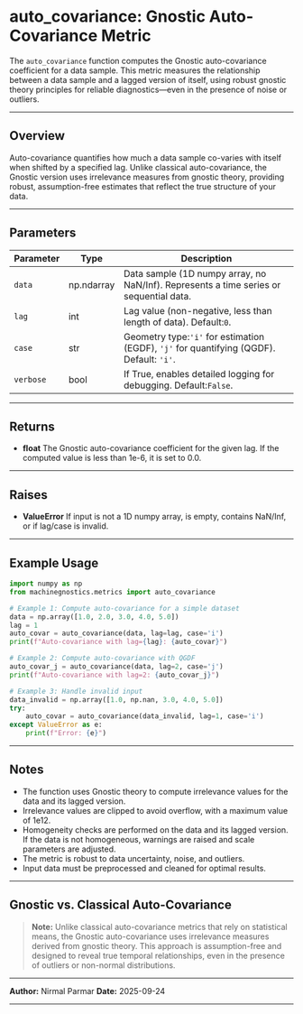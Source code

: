 # auto_covariance: Gnostic Auto-Covariance Metric

The `auto_covariance` function computes the Gnostic auto-covariance coefficient for a data sample. This metric measures the relationship between a data sample and a lagged version of itself, using robust gnostic theory principles for reliable diagnostics—even in the presence of noise or outliers.

---

## Overview

Auto-covariance quantifies how much a data sample co-varies with itself when shifted by a specified lag.
Unlike classical auto-covariance, the Gnostic version uses irrelevance measures from gnostic theory, providing robust, assumption-free estimates that reflect the true structure of your data.

---

## Parameters

| Parameter   | Type       | Description                                                                                    |
| ----------- | ---------- | ---------------------------------------------------------------------------------------------- |
| `data`    | np.ndarray | Data sample (1D numpy array, no NaN/Inf). Represents a time series or sequential data.         |
| `lag`     | int        | Lag value (non-negative, less than length of data). Default:`0`.                             |
| `case`    | str        | Geometry type:`'i'` for estimation (EGDF), `'j'` for quantifying (QGDF). Default: `'i'`. |
| `verbose` | bool       | If True, enables detailed logging for debugging. Default:`False`.                            |

---

## Returns

- **float**
  The Gnostic auto-covariance coefficient for the given lag. If the computed value is less than 1e-6, it is set to 0.0.

---

## Raises

- **ValueError**
  If input is not a 1D numpy array, is empty, contains NaN/Inf, or if lag/case is invalid.

---

## Example Usage

```python
import numpy as np
from machinegnostics.metrics import auto_covariance

# Example 1: Compute auto-covariance for a simple dataset
data = np.array([1.0, 2.0, 3.0, 4.0, 5.0])
lag = 1
auto_covar = auto_covariance(data, lag=lag, case='i')
print(f"Auto-covariance with lag={lag}: {auto_covar}")

# Example 2: Compute auto-covariance with QGDF
auto_covar_j = auto_covariance(data, lag=2, case='j')
print(f"Auto-covariance with lag=2: {auto_covar_j}")

# Example 3: Handle invalid input
data_invalid = np.array([1.0, np.nan, 3.0, 4.0, 5.0])
try:
    auto_covar = auto_covariance(data_invalid, lag=1, case='i')
except ValueError as e:
    print(f"Error: {e}")
```

---

## Notes

- The function uses Gnostic theory to compute irrelevance values for the data and its lagged version.
- Irrelevance values are clipped to avoid overflow, with a maximum value of 1e12.
- Homogeneity checks are performed on the data and its lagged version. If the data is not homogeneous, warnings are raised and scale parameters are adjusted.
- The metric is robust to data uncertainty, noise, and outliers.
- Input data must be preprocessed and cleaned for optimal results.

---

## Gnostic vs. Classical Auto-Covariance

> **Note:**
> Unlike classical auto-covariance metrics that rely on statistical means, the Gnostic auto-covariance uses irrelevance measures derived from gnostic theory. This approach is assumption-free and designed to reveal true temporal relationships, even in the presence of outliers or non-normal distributions.

---

**Author:** Nirmal Parmar
**Date:** 2025-09-24

---